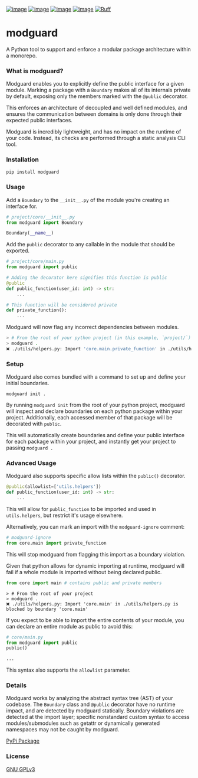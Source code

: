 [![image](https://img.shields.io/pypi/v/modguard.svg)](https://pypi.python.org/pypi/modguard)
[![image](https://img.shields.io/pypi/l/modguard.svg)](https://pypi.python.org/pypi/modguard)
[![image](https://img.shields.io/pypi/pyversions/modguard.svg)](https://pypi.python.org/pypi/modguard)
[![image](https://github.com/Never-Over/modguard/actions/workflows/ci.yml/badge.svg)](https://github.com/Never-Over/modguard/actions/workflows/ci.yml)
[![Ruff](https://img.shields.io/endpoint?url=https://raw.githubusercontent.com/astral-sh/ruff/main/assets/badge/v2.json)](https://github.com/astral-sh/ruff)
# modguard
A Python tool to support and enforce a modular package architecture within a monorepo.

### What is modguard?
Modguard enables you to explicitly define the public interface for a given module. Marking a package with a `Boundary` makes all of its internals private by default, exposing only the members marked with the `@public` decorator.

This enforces an architecture of decoupled and well defined modules, and ensures the communication between domains is only done through their expected public interfaces.

Modguard is incredibly lightweight, and has no impact on the runtime of your code. Instead, its checks are performed through a static analysis CLI tool.

### Installation
```bash
pip install modguard
```

### Usage
Add a `Boundary` to the `__init__.py` of the module you're creating an interface for.
```python
# project/core/__init__.py
from modguard import Boundary

Boundary(__name__)
```

Add the `public` decorator to any callable in the module that should be exported.
```python
# project/core/main.py
from modguard import public

# Adding the decorator here signifies this function is public
@public
def public_function(user_id: int) -> str:
    ...

# This function will be considered private
def private_function():
    ...
```
Modguard will now flag any incorrect dependencies between modules.
```bash
> # From the root of your python project (in this example, `project/`)
> modguard .
❌ ./utils/helpers.py: Import 'core.main.private_function' in ./utils/helpers.py is blocked by boundary 'core.main'
```

### Setup
Modguard also comes bundled with a command to set up and define your initial boundaries.
```python3
modguard init .
```
By running `modguard init` from the root of your python project, modguard will inspect and declare boundaries on each python package within your project. Additionally, each accessed member of that package will be decorated with `public`. 


This will automatically create boundaries and define your public interface for each package within your project, and instantly get your project to passing `modguard .`


### Advanced Usage
Modguard also supports specific allow lists within the `public()` decorator.
```python
@public(allowlist=['utils.helpers'])
def public_function(user_id: int) -> str:
    ...
```
This will allow for `public_function` to be imported and used in `utils.helpers`, but restrict it's usage elsewhere. 

Alternatively, you can mark an import with the `modguard-ignore` comment:
```python
# modguard-ignore
from core.main import private_function
```
This will stop modguard from flagging this import as a boundary violation.


Given that python allows for dynamic importing at runtime, modguard will fail if a whole module is imported without being declared public.
```python
from core import main # contains public and private members
```
```shell
> # From the root of your project
> modguard .
❌ ./utils/helpers.py: Import 'core.main' in ./utils/helpers.py is blocked by boundary 'core.main'
```

If you expect to be able to import the entire contents of your module, you can declare an entire module as public to avoid this:
```python
# core/main.py
from modguard import public
public()

...
```
This syntax also supports the `allowlist` parameter.


### Details
Modguard works by analyzing the abstract syntax tree (AST) of your codebase. The `Boundary` class and `@public` decorator have no runtime impact, and are detected by modguard statically. Boundary violations are detected at the import layer; specific nonstandard custom syntax to access modules/submodules such as getattr or dynamically generated namespaces may not be caught by modguard.

[PyPi Package](https://pypi.org/project/modguard/)

### License
[GNU GPLv3](LICENSE)
